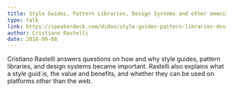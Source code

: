 ```yaml
---
title: Style Guides, Pattern Libraries, Design Systems and other amenities
type: talk
link: https://speakerdeck.com/didoo/style-guides-pattern-libraries-design-systems-and-other-amenities
author: Cristiano Rastelli
date: 2016-09-08
---
```


Cristiano Rastelli answers questions on how and why style guides, pattern libraries, and design systems became important. Rastelli also explains what a style guid is, the value and benefits, and whether they can be used on platforms other than the web.
